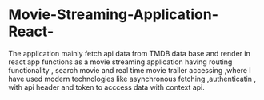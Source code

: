 # Movie-Streaming-Application-React-
The application mainly fetch api data from TMDB data base and render in react app functions as a movie streaming application having routing functionality , search movie and real time movie trailer accessing ,where I have used modern technologies like asynchronous fetching ,authenticatin , with api header and token to acccess data with context api.
